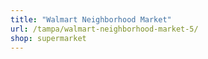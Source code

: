 ```yaml
---
title: "Walmart Neighborhood Market"
url: /tampa/walmart-neighborhood-market-5/
shop: supermarket
---
```

